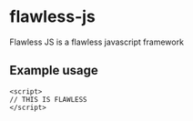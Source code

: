 # flawless-js
Flawless JS is a flawless javascript framework

## Example usage
```
<script>
// THIS IS FLAWLESS
</script>
```
